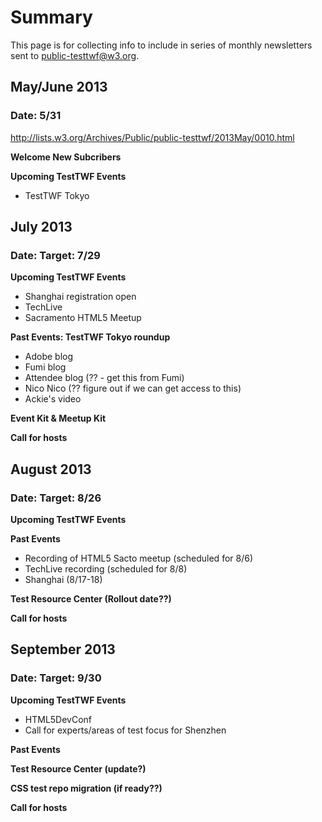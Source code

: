# Summary
This page is for collecting info to include in series of monthly newsletters sent to [public-testtwf@w3.org](http://lists.w3.org/Archives/Public/public-testtwf/).

## May/June 2013
### Date: 5/31
http://lists.w3.org/Archives/Public/public-testtwf/2013May/0010.html

**Welcome New Subcribers**

**Upcoming TestTWF Events**
* TestTWF Tokyo

## July 2013 
### Date: Target: 7/29

**Upcoming TestTWF Events**
* Shanghai registration open
* TechLive
* Sacramento HTML5 Meetup

**Past Events: TestTWF Tokyo roundup**
* Adobe blog
* Fumi blog
* Attendee blog (?? - get this from Fumi)
* Nico Nico (?? figure out if we can get access to this)
* Ackie's video 

**Event Kit & Meetup Kit**

**Call for hosts**

## August 2013
### Date: Target: 8/26

**Upcoming TestTWF Events**

**Past Events**
* Recording of HTML5 Sacto meetup (scheduled for 8/6)
* TechLive recording (scheduled for 8/8)
* Shanghai (8/17-18)

**Test Resource Center (Rollout date??)**

**Call for hosts**

## September 2013
### Date: Target: 9/30

**Upcoming TestTWF Events**
* HTML5DevConf
* Call for experts/areas of test focus for Shenzhen

**Past Events**

**Test Resource Center (update?)**

**CSS test repo migration (if ready??)**

**Call for hosts**
